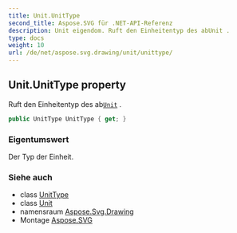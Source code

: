 ```yaml
---
title: Unit.UnitType
second_title: Aspose.SVG für .NET-API-Referenz
description: Unit eigendom. Ruft den Einheitentyp des abUnit .
type: docs
weight: 10
url: /de/net/aspose.svg.drawing/unit/unittype/
---
```

## Unit.UnitType property

Ruft den Einheitentyp des ab[`Unit`](../) .

```csharp
public UnitType UnitType { get; }
```

### Eigentumswert

Der Typ der Einheit.

### Siehe auch

* class [UnitType](../../unittype/)
* class [Unit](../)
* namensraum [Aspose.Svg.Drawing](../../unit/)
* Montage [Aspose.SVG](../../../)


